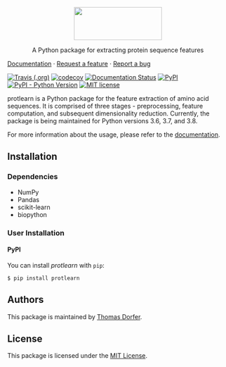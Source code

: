 <p align="center">
  <img src="https://raw.githubusercontent.com/tadorfer/protlearn/master/imgs/protlearn_logo.png" height="75" width="200">
</p>

<p align="center">
  A Python package for extracting protein sequence features

  [Documentation](https://protlearn.readthedocs.io/en/latest/) · 
  [Request a feature](https://github.com/tadorfer/protlearn/issues/new) · 
  [Report a bug](https://github.com/tadorfer/protlearn/issues/new)

  [![Travis (.org)](https://img.shields.io/travis/tadorfer/protlearn)](https://travis-ci.org/tadorfer/protlearn)
  [![codecov](https://codecov.io/gh/tadorfer/protlearn/branch/master/graph/badge.svg)](https://codecov.io/gh/tadorfer/protlearn)
  [![Documentation Status](https://readthedocs.org/projects/protlearn/badge/?version=latest)](https://protlearn.readthedocs.io/en/latest/?badge=latest)
  [![PyPI](https://img.shields.io/pypi/v/protlearn)](https://pypi.org/project/protlearn/)
  [![PyPI - Python Version](https://img.shields.io/pypi/pyversions/protlearn)](https://img.shields.io/pypi/pyversions/protlearn)
  [![MIT license](https://img.shields.io/badge/License-MIT-blue.svg)](https://lbesson.mit-license.org/)
</p>

protlearn is a Python package for the feature extraction of amino acid sequences.
It is comprised of three stages - preprocessing, feature computation, and 
subsequent dimensionality reduction. Currently, the package is being maintained 
for Python versions 3.6, 3.7, and 3.8. 

For more information about the usage, please refer to the [documentation](https://protlearn.readthedocs.io/en/latest/).

## Installation

### Dependencies

- NumPy 
- Pandas 
- scikit-learn
- biopython

### User Installation

#### PyPI

You can install _protlearn_ with `pip`:

```
$ pip install protlearn
```

## Authors

This package is maintained by [Thomas Dorfer](https://github.com/tadorfer).

## License

This package is licensed under the [MIT License](https://github.com/tadorfer/ProtLearn/blob/master/LICENSE).